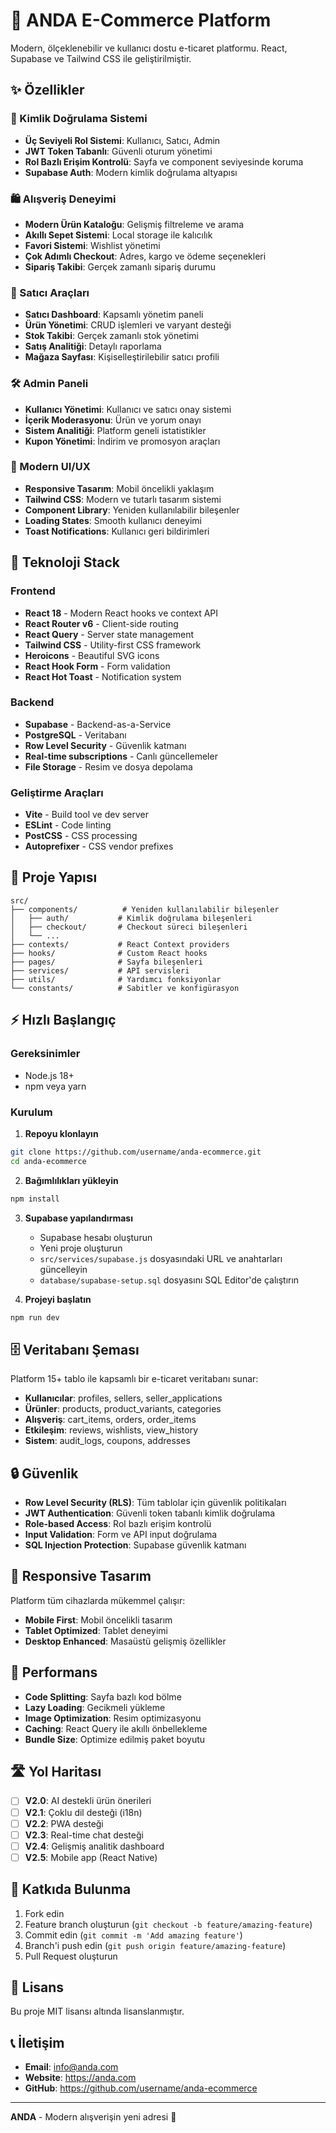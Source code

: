 # 🛒 ANDA E-Commerce Platform

Modern, ölçeklenebilir ve kullanıcı dostu e-ticaret platformu. React, Supabase ve Tailwind CSS ile geliştirilmiştir.

## ✨ Özellikler

### 🔐 Kimlik Doğrulama Sistemi

- **Üç Seviyeli Rol Sistemi**: Kullanıcı, Satıcı, Admin
- **JWT Token Tabanlı**: Güvenli oturum yönetimi
- **Rol Bazlı Erişim Kontrolü**: Sayfa ve component seviyesinde koruma
- **Supabase Auth**: Modern kimlik doğrulama altyapısı

### 🛍️ Alışveriş Deneyimi

- **Modern Ürün Kataloğu**: Gelişmiş filtreleme ve arama
- **Akıllı Sepet Sistemi**: Local storage ile kalıcılık
- **Favori Sistemi**: Wishlist yönetimi
- **Çok Adımlı Checkout**: Adres, kargo ve ödeme seçenekleri
- **Sipariş Takibi**: Gerçek zamanlı sipariş durumu

### 👥 Satıcı Araçları

- **Satıcı Dashboard**: Kapsamlı yönetim paneli
- **Ürün Yönetimi**: CRUD işlemleri ve varyant desteği
- **Stok Takibi**: Gerçek zamanlı stok yönetimi
- **Satış Analitiği**: Detaylı raporlama
- **Mağaza Sayfası**: Kişiselleştirilebilir satıcı profili

### 🛠️ Admin Paneli

- **Kullanıcı Yönetimi**: Kullanıcı ve satıcı onay sistemi
- **İçerik Moderasyonu**: Ürün ve yorum onayı
- **Sistem Analitiği**: Platform geneli istatistikler
- **Kupon Yönetimi**: İndirim ve promosyon araçları

### 🎨 Modern UI/UX

- **Responsive Tasarım**: Mobil öncelikli yaklaşım
- **Tailwind CSS**: Modern ve tutarlı tasarım sistemi
- **Component Library**: Yeniden kullanılabilir bileşenler
- **Loading States**: Smooth kullanıcı deneyimi
- **Toast Notifications**: Kullanıcı geri bildirimleri

## 🚀 Teknoloji Stack

### Frontend

- **React 18** - Modern React hooks ve context API
- **React Router v6** - Client-side routing
- **React Query** - Server state management
- **Tailwind CSS** - Utility-first CSS framework
- **Heroicons** - Beautiful SVG icons
- **React Hook Form** - Form validation
- **React Hot Toast** - Notification system

### Backend

- **Supabase** - Backend-as-a-Service
- **PostgreSQL** - Veritabanı
- **Row Level Security** - Güvenlik katmanı
- **Real-time subscriptions** - Canlı güncellemeler
- **File Storage** - Resim ve dosya depolama

### Geliştirme Araçları

- **Vite** - Build tool ve dev server
- **ESLint** - Code linting
- **PostCSS** - CSS processing
- **Autoprefixer** - CSS vendor prefixes

## 📁 Proje Yapısı

```
src/
├── components/          # Yeniden kullanılabilir bileşenler
│   ├── auth/           # Kimlik doğrulama bileşenleri
│   ├── checkout/       # Checkout süreci bileşenleri
│   └── ...
├── contexts/           # React Context providers
├── hooks/              # Custom React hooks
├── pages/              # Sayfa bileşenleri
├── services/           # API servisleri
├── utils/              # Yardımcı fonksiyonlar
└── constants/          # Sabitler ve konfigürasyon
```

## ⚡ Hızlı Başlangıç

### Gereksinimler

- Node.js 18+
- npm veya yarn

### Kurulum

1. **Repoyu klonlayın**

```bash
git clone https://github.com/username/anda-ecommerce.git
cd anda-ecommerce
```

2. **Bağımlılıkları yükleyin**

```bash
npm install
```

3. **Supabase yapılandırması**

   - Supabase hesabı oluşturun
   - Yeni proje oluşturun
   - `src/services/supabase.js` dosyasındaki URL ve anahtarları güncelleyin
   - `database/supabase-setup.sql` dosyasını SQL Editor'de çalıştırın

4. **Projeyi başlatın**

```bash
npm run dev
```

## 🗄️ Veritabanı Şeması

Platform 15+ tablo ile kapsamlı bir e-ticaret veritabanı sunar:

- **Kullanıcılar**: profiles, sellers, seller_applications
- **Ürünler**: products, product_variants, categories
- **Alışveriş**: cart_items, orders, order_items
- **Etkileşim**: reviews, wishlists, view_history
- **Sistem**: audit_logs, coupons, addresses

## 🔒 Güvenlik

- **Row Level Security (RLS)**: Tüm tablolar için güvenlik politikaları
- **JWT Authentication**: Güvenli token tabanlı kimlik doğrulama
- **Role-based Access**: Rol bazlı erişim kontrolü
- **Input Validation**: Form ve API input doğrulama
- **SQL Injection Protection**: Supabase güvenlik katmanı

## 📱 Responsive Tasarım

Platform tüm cihazlarda mükemmel çalışır:

- **Mobile First**: Mobil öncelikli tasarım
- **Tablet Optimized**: Tablet deneyimi
- **Desktop Enhanced**: Masaüstü gelişmiş özellikler

## 🎯 Performans

- **Code Splitting**: Sayfa bazlı kod bölme
- **Lazy Loading**: Gecikmeli yükleme
- **Image Optimization**: Resim optimizasyonu
- **Caching**: React Query ile akıllı önbellekleme
- **Bundle Size**: Optimize edilmiş paket boyutu

## 🛣️ Yol Haritası

- [ ] **V2.0**: AI destekli ürün önerileri
- [ ] **V2.1**: Çoklu dil desteği (i18n)
- [ ] **V2.2**: PWA desteği
- [ ] **V2.3**: Real-time chat desteği
- [ ] **V2.4**: Gelişmiş analitik dashboard
- [ ] **V2.5**: Mobile app (React Native)

## 🤝 Katkıda Bulunma

1. Fork edin
2. Feature branch oluşturun (`git checkout -b feature/amazing-feature`)
3. Commit edin (`git commit -m 'Add amazing feature'`)
4. Branch'i push edin (`git push origin feature/amazing-feature`)
5. Pull Request oluşturun

## 📄 Lisans

Bu proje MIT lisansı altında lisanslanmıştır.

## 📞 İletişim

- **Email**: info@anda.com
- **Website**: https://anda.com
- **GitHub**: https://github.com/username/anda-ecommerce

---

**ANDA** - Modern alışverişin yeni adresi 🚀
